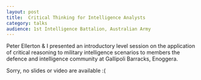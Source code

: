 ```yaml
---
layout: post
title:  Critical Thinking for Intelligence Analysts
category: talks
audience: 1st Intelligence Battalion, Australian Army
---
```


Peter Ellerton & I presented an introductory level session on the application of critical reasoning to military intelligence scenarios to members the defence and intelligence community at Gallipoli Barracks, Enoggera.

Sorry, no slides or video are available :(